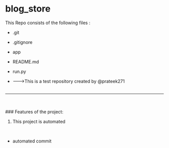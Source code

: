 # blog_store
This Repo consists of the following files :
- .git
- .gitignore
- app
- README.md
- run.py




- --->This is a test repository created by @prateek271
<br><br>
---
<br><br>###	Features of the project:
<br>
1. This project is automated
<br>


- automated commit